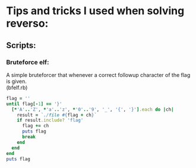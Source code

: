 # Tips and tricks I used when solving reverso:
## Scripts:
### Bruteforce elf:
A simple bruteforcer that whenever a correct followup character of the flag is given.  
(bfelf.rb)
```rb
flag = ''
until flag[-1] == '}'
  [*'A'..'Z', *'a'..'z', *'0'..'9', '_', '{', '}'].each do |ch|
    result = `./file #{flag + ch}`
    if result.include? 'flag'
      flag += ch
      puts flag
      break
    end
  end
end
puts flag
```
